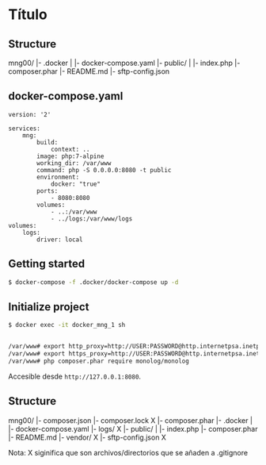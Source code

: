 Título
========

## Structure

mng00/
	|- .docker
	|	|- docker-compose.yaml
	|- public/
	|	|- index.php
	|- composer.phar
	|- README.md
	|- sftp-config.json


## docker-compose.yaml

```docker-compose
version: '2'

services:
    mng:
        build:
            context: ..
        image: php:7-alpine
        working_dir: /var/www
        command: php -S 0.0.0.0:8080 -t public
        environment:
            docker: "true"
        ports:
            - 8080:8080
        volumes:
            - ..:/var/www
            - ../logs:/var/www/logs
volumes:
    logs:
        driver: local
```

## Getting started

```sh
$ docker-compose -f .docker/docker-compose up -d
```

## Initialize project

```sh
$ docker exec -it docker_mng_1 sh


/var/www# export http_proxy=http://USER:PASSWORD@http.internetpsa.inetpsa.com
/var/www# export https_proxy=http://USER:PASSWORD@http.internetpsa.inetpsa.com
/var/www# php composer.phar require monolog/monolog


```

Accesible desde `http://127.0.0.1:8080`.


## Structure

mng00/
	|- composer.json
	|- composer.lock 		X
	|- composer.phar
	|- .docker
	|	|- docker-compose.yaml
	|- logs/				X
	|- public/
	|	|- index.php
	|- composer.phar
	|- README.md
	|- vendor/				X
	|- sftp-config.json 	X

Nota: X siginifica que son archivos/directorios que se añaden a .gitignore